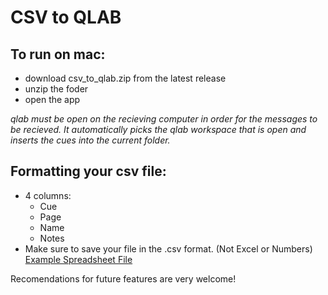# CSV to QLAB

## To run on mac:
- download csv_to_qlab.zip from the latest release
- unzip the foder
- open the app

*qlab must be open on the recieving computer in order for the messages to be recieved. It automatically picks the qlab workspace that is open and inserts the cues into the current folder.*

## Formatting your csv file:
- 4 columns:
    - Cue
    - Page
    - Name
    - Notes
- Make sure to save your file in the .csv format. (Not Excel or Numbers)
[Example Spreadsheet File]("./static/example_file/example.csv")

Recomendations for future features are very welcome!

